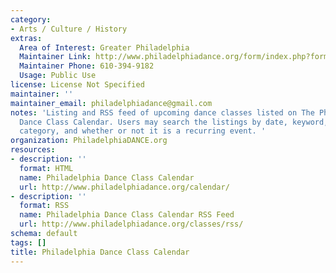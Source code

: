 ```yaml
---
category:
- Arts / Culture / History
extras:
  Area of Interest: Greater Philadelphia
  Maintainer Link: http://www.philadelphiadance.org/form/index.php?form=fm_ad033
  Maintainer Phone: 610-394-9182
  Usage: Public Use
license: License Not Specified
maintainer: ''
maintainer_email: philadelphiadance@gmail.com
notes: 'Listing and RSS feed of upcoming dance classes listed on The Philadelphia
  Dance Class Calendar. Users may search the listings by date, keyword, location,
  category, and whether or not it is a recurring event. '
organization: PhiladelphiaDANCE.org
resources:
- description: ''
  format: HTML
  name: Philadelphia Dance Class Calendar
  url: http://www.philadelphiadance.org/calendar/
- description: ''
  format: RSS
  name: Philadelphia Dance Class Calendar RSS Feed
  url: http://www.philadelphiadance.org/classes/rss/
schema: default
tags: []
title: Philadelphia Dance Class Calendar
---
```

